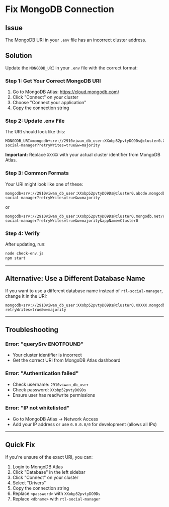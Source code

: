 # Fix MongoDB Connection

## Issue
The MongoDB URI in your `.env` file has an incorrect cluster address.

## Solution

Update the `MONGODB_URI` in your `.env` file with the correct format:

### **Step 1: Get Your Correct MongoDB URI**

1. Go to MongoDB Atlas: https://cloud.mongodb.com/
2. Click "Connect" on your cluster
3. Choose "Connect your application"
4. Copy the connection string

### **Step 2: Update .env File**

The URI should look like this:

```env
MONGODB_URI=mongodb+srv://2910viwan_db_user:XXobp52pvtyDO9Ds@cluster0.XXXXX.mongodb.net/rtl-social-manager?retryWrites=true&w=majority
```

**Important:** Replace `XXXXX` with your actual cluster identifier from MongoDB Atlas.

### **Step 3: Common Formats**

Your URI might look like one of these:

```
mongodb+srv://2910viwan_db_user:XXobp52pvtyDO9Ds@cluster0.abcde.mongodb.net/rtl-social-manager?retryWrites=true&w=majority
```

or

```
mongodb+srv://2910viwan_db_user:XXobp52pvtyDO9Ds@cluster0.mongodb.net/rtl-social-manager?retryWrites=true&w=majority&appName=Cluster0
```

### **Step 4: Verify**

After updating, run:
```bash
node check-env.js
npm start
```

---

## Alternative: Use a Different Database Name

If you want to use a different database name instead of `rtl-social-manager`, change it in the URI:

```
mongodb+srv://2910viwan_db_user:XXobp52pvtyDO9Ds@cluster0.XXXXX.mongodb.net/YOUR_DB_NAME?retryWrites=true&w=majority
```

---

## Troubleshooting

### Error: "querySrv ENOTFOUND"
- Your cluster identifier is incorrect
- Get the correct URI from MongoDB Atlas dashboard

### Error: "Authentication failed"
- Check username: `2910viwan_db_user`
- Check password: `XXobp52pvtyDO9Ds`
- Ensure user has read/write permissions

### Error: "IP not whitelisted"
- Go to MongoDB Atlas → Network Access
- Add your IP address or use `0.0.0.0/0` for development (allows all IPs)

---

## Quick Fix

If you're unsure of the exact URI, you can:

1. Login to MongoDB Atlas
2. Click "Database" in the left sidebar
3. Click "Connect" on your cluster
4. Select "Drivers"
5. Copy the connection string
6. Replace `<password>` with `XXobp52pvtyDO9Ds`
7. Replace `<dbname>` with `rtl-social-manager`
